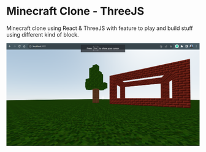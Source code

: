 # Minecraft Clone - ThreeJS

Minecraft clone using React & ThreeJS with feature to play and build stuff using different kind of block.

![Screenshot](/image.png)

